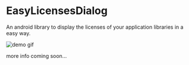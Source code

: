 # EasyLicensesDialog

An android library to display the licenses of your application libraries in a easy way.

![demo gif](http://i.imgur.com/jNbGdCX.gif)

more info coming soon...
